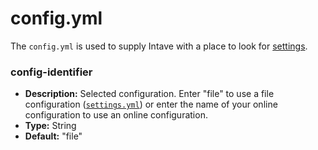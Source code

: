 # config.yml

The `config.yml` is used to supply Intave with a place to look for
[settings](configuration-02-settings.md).

### config-identifier

* **Description:** Selected configuration. Enter "file" to use a file configuration
  ([`settings.yml`](configuration-02-settings.md)) or enter the name of your online configuration to
  use an online configuration.
* **Type:** String
* **Default:** "file"
